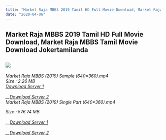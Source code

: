 ```yaml
---
title: "Market Raja MBBS 2019 Tamil HD Full Movie Download, Market Raja MBBS Tamil Movie Download Jokertamilanda"
date: "2020-04-06"
---
```


## Market Raja MBBS 2019 Tamil HD Full Movie Download, Market Raja MBBS Tamil Movie Download Jokertamilanda

## ![](https://images.moviebuff.com/715f6bee-4f95-412d-b2e0-66ffb6d7b8d7?w=1000)

_Market Raja MBBS (2019) Sample (640×360).mp4_  
_Size : 2.26 MB_  
_[Download Server 1](http://c1.wetransfer.vip/files/Tamil{b337cb003d07febca875724d018e20f8c1927a284fdd439ea607fcc650de5bb7}20Movies/Tamil{b337cb003d07febca875724d018e20f8c1927a284fdd439ea607fcc650de5bb7}202019{b337cb003d07febca875724d018e20f8c1927a284fdd439ea607fcc650de5bb7}20Movies/Market{b337cb003d07febca875724d018e20f8c1927a284fdd439ea607fcc650de5bb7}20Raja{b337cb003d07febca875724d018e20f8c1927a284fdd439ea607fcc650de5bb7}20MBBS{b337cb003d07febca875724d018e20f8c1927a284fdd439ea607fcc650de5bb7}20(2019)/Market{b337cb003d07febca875724d018e20f8c1927a284fdd439ea607fcc650de5bb7}20Raja{b337cb003d07febca875724d018e20f8c1927a284fdd439ea607fcc650de5bb7}20MBBS{b337cb003d07febca875724d018e20f8c1927a284fdd439ea607fcc650de5bb7}20(2019){b337cb003d07febca875724d018e20f8c1927a284fdd439ea607fcc650de5bb7}20HQ{b337cb003d07febca875724d018e20f8c1927a284fdd439ea607fcc650de5bb7}20DVDScr/Market{b337cb003d07febca875724d018e20f8c1927a284fdd439ea607fcc650de5bb7}20Raja{b337cb003d07febca875724d018e20f8c1927a284fdd439ea607fcc650de5bb7}20MBBS{b337cb003d07febca875724d018e20f8c1927a284fdd439ea607fcc650de5bb7}20(2019){b337cb003d07febca875724d018e20f8c1927a284fdd439ea607fcc650de5bb7}20Sample{b337cb003d07febca875724d018e20f8c1927a284fdd439ea607fcc650de5bb7}20(640x360).mp4)_  
_[  
](http://c1.wetransfer.vip/files/Tamil{b337cb003d07febca875724d018e20f8c1927a284fdd439ea607fcc650de5bb7}20Movies/Tamil{b337cb003d07febca875724d018e20f8c1927a284fdd439ea607fcc650de5bb7}202019{b337cb003d07febca875724d018e20f8c1927a284fdd439ea607fcc650de5bb7}20Movies/Market{b337cb003d07febca875724d018e20f8c1927a284fdd439ea607fcc650de5bb7}20Raja{b337cb003d07febca875724d018e20f8c1927a284fdd439ea607fcc650de5bb7}20MBBS{b337cb003d07febca875724d018e20f8c1927a284fdd439ea607fcc650de5bb7}20(2019)/Market{b337cb003d07febca875724d018e20f8c1927a284fdd439ea607fcc650de5bb7}20Raja{b337cb003d07febca875724d018e20f8c1927a284fdd439ea607fcc650de5bb7}20MBBS{b337cb003d07febca875724d018e20f8c1927a284fdd439ea607fcc650de5bb7}20(2019){b337cb003d07febca875724d018e20f8c1927a284fdd439ea607fcc650de5bb7}20HQ{b337cb003d07febca875724d018e20f8c1927a284fdd439ea607fcc650de5bb7}20DVDScr/Market{b337cb003d07febca875724d018e20f8c1927a284fdd439ea607fcc650de5bb7}20Raja{b337cb003d07febca875724d018e20f8c1927a284fdd439ea607fcc650de5bb7}20MBBS{b337cb003d07febca875724d018e20f8c1927a284fdd439ea607fcc650de5bb7}20(2019){b337cb003d07febca875724d018e20f8c1927a284fdd439ea607fcc650de5bb7}20Sample{b337cb003d07febca875724d018e20f8c1927a284fdd439ea607fcc650de5bb7}20(640x360).mp4)__[Download Server 2](http://c1.wetransfer.vip/files/Tamil{b337cb003d07febca875724d018e20f8c1927a284fdd439ea607fcc650de5bb7}20Movies/Tamil{b337cb003d07febca875724d018e20f8c1927a284fdd439ea607fcc650de5bb7}202019{b337cb003d07febca875724d018e20f8c1927a284fdd439ea607fcc650de5bb7}20Movies/Market{b337cb003d07febca875724d018e20f8c1927a284fdd439ea607fcc650de5bb7}20Raja{b337cb003d07febca875724d018e20f8c1927a284fdd439ea607fcc650de5bb7}20MBBS{b337cb003d07febca875724d018e20f8c1927a284fdd439ea607fcc650de5bb7}20(2019)/Market{b337cb003d07febca875724d018e20f8c1927a284fdd439ea607fcc650de5bb7}20Raja{b337cb003d07febca875724d018e20f8c1927a284fdd439ea607fcc650de5bb7}20MBBS{b337cb003d07febca875724d018e20f8c1927a284fdd439ea607fcc650de5bb7}20(2019){b337cb003d07febca875724d018e20f8c1927a284fdd439ea607fcc650de5bb7}20HQ{b337cb003d07febca875724d018e20f8c1927a284fdd439ea607fcc650de5bb7}20DVDScr/Market{b337cb003d07febca875724d018e20f8c1927a284fdd439ea607fcc650de5bb7}20Raja{b337cb003d07febca875724d018e20f8c1927a284fdd439ea607fcc650de5bb7}20MBBS{b337cb003d07febca875724d018e20f8c1927a284fdd439ea607fcc650de5bb7}20(2019){b337cb003d07febca875724d018e20f8c1927a284fdd439ea607fcc650de5bb7}20Sample{b337cb003d07febca875724d018e20f8c1927a284fdd439ea607fcc650de5bb7}20(640x360).mp4)_  
_Market Raja MBBS (2019) Single Part (640×360).mp4_  
  
_Size : 576.74 MB_  
_[  
](http://c5.wetransfer.vip//files/Market{b337cb003d07febca875724d018e20f8c1927a284fdd439ea607fcc650de5bb7}20Raja{b337cb003d07febca875724d018e20f8c1927a284fdd439ea607fcc650de5bb7}20MBBS{b337cb003d07febca875724d018e20f8c1927a284fdd439ea607fcc650de5bb7}20(2019).mp4)__[Download Server 1](http://c5.wetransfer.vip//files/Market{b337cb003d07febca875724d018e20f8c1927a284fdd439ea607fcc650de5bb7}20Raja{b337cb003d07febca875724d018e20f8c1927a284fdd439ea607fcc650de5bb7}20MBBS{b337cb003d07febca875724d018e20f8c1927a284fdd439ea607fcc650de5bb7}20(2019).mp4)_  
_[  
](http://c5.wetransfer.vip//files/Market{b337cb003d07febca875724d018e20f8c1927a284fdd439ea607fcc650de5bb7}20Raja{b337cb003d07febca875724d018e20f8c1927a284fdd439ea607fcc650de5bb7}20MBBS{b337cb003d07febca875724d018e20f8c1927a284fdd439ea607fcc650de5bb7}20(2019).mp4)__[Download Server 2](http://c5.wetransfer.vip//files/Market{b337cb003d07febca875724d018e20f8c1927a284fdd439ea607fcc650de5bb7}20Raja{b337cb003d07febca875724d018e20f8c1927a284fdd439ea607fcc650de5bb7}20MBBS{b337cb003d07febca875724d018e20f8c1927a284fdd439ea607fcc650de5bb7}20(2019).mp4)_
